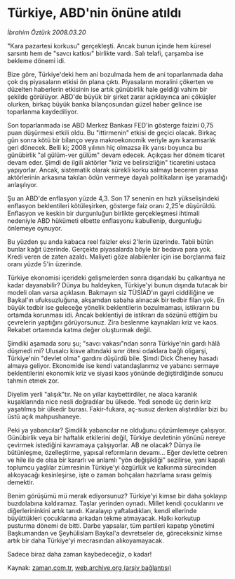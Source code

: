 # Türkiye, ABD'nin önüne atıldı

*İbrahim Öztürk 2008.03.20*

<tr><td class="metin" colspan="2" style="padding-top: 20px; padding-left: 5px; padding-right: 10px;">"Kara pazartesi korkusu" gerçekleşti. Ancak bunun içinde hem küresel sarsıntı hem de "savcı katkısı" birlikte vardı. Salı telafi, çarşamba ise bekleme dönemi idi.</td></tr><tr><td class="metin" colspan="2" style="padding-top: 20px; padding-left: 5px; padding-right: 10px;"><p>Bize göre, Türkiye'deki hem ani bozulmada hem de ani toparlanmada daha çok dış piyasaların etkisi ön plana çıktı. Piyasaların moralini çökerten ve düzelten haberlerin etkisinin ise artık günübirlik hale geldiği vahim bir şekilde görülüyor. ABD'de büyük bir şirket zarar açıklayınca ani çöküşler olurken, birkaç büyük banka bilançosundan güzel haber gelince ise toparlanma kaydediliyor. 
<p> Son toparlanmada ise ABD Merkez Bankası FED'in gösterge faizini 0,75 puan düşürmesi etkili oldu. Bu "ittirmenin" etkisi de geçici olacak. Birkaç gün sonra kötü bir bilanço veya makroekonomik veriyle aynı karamsarlık geri dönecek. Belli ki; 2008 yılının hiç olmazsa ilk yarısı boyunca bu günübirlik "al gülüm-ver gülüm" devam edecek. Açıkçası her dönem ticaret devam eder. Şimdi de ilgili aktörler "kriz ve belirsizliğin" ticaretini ustaca yapıyorlar. Ancak, sistematik olarak sürekli korku salmayı beceren piyasa aktörlerinin arkasına takılan ödün vermeye dayalı politikaların işe yaramadığı anlaşılıyor. 
<p> Şu an ABD'de enflasyon yüzde 4,3. Son 17 senenin en hızlı yükselişindeki enflasyon beklentileri kötüleşirken, gösterge faiz oranı 2,25'e düşürüldü. Enflasyon ve keskin bir durgunluğun birlikte gerçekleşmesi ihtimali nedeniyle ABD hükümeti elbette enflasyonu kabullenip, durgunluğu önlemeye oynuyor. 
<p> Bu yüzden şu anda kabaca reel faizler eksi 2'lerin üzerinde. Tabii bütün bunlar kağıt üzerinde. Gerçekte piyasalarda böyle bir bedava para yok. Kredi veren de zaten azaldı. Maliyeti göze alabilenler için ise borçlanma faiz oranı yüzde 5'in üzerinde. 
<p> Türkiye ekonomisi içerideki gelişmelerden sonra dışarıdaki bu çalkantıya ne kadar dayanabilir? Dünya bu haldeyken, Türkiye'yi bunun dışında tutacak bir modeli olan varsa açıklasın. Bakmayın siz TÜSİAD'ın gayri ciddiliğine ve Baykal'ın ufuksuzluğuna, akşamdan sabaha alınacak bir tedbir filan yok. En büyük tedbir ise geleceğe yönelik beklentilerin bozulmaması, istikrarın bu ortamda korunması idi. Ancak beklentiyi de istikrarı da sözünü ettiğim bu çevrelerin yaptığını görüyorsunuz. Zira beslenme kaynakları kriz ve kaos. Rekabet ortamında katma değer oluşturmak değil. 
<p> Şimdiki aşamada soru şu; "savcı vakası"ndan sonra Türkiye'nin gardı hâlâ düşmedi mi? Ulusalcı kisve altındaki sınır ötesi odaklara bağlı oligarşi, Türkiye'nin "devlet olma" gardını düşürdü bile. Şimdi Dick Cheney hasadı almaya geliyor. Ekonomide ise kendi vatandaşlarımız ve yabancı sermaye beklentilerini ekonomik kriz ve siyasi kaos yönünde değiştirdiğinde sonucu tahmin etmek zor. 
<p> Diyelim yerli "alışık"tır. Ne on yıllar kaybettirdiler, ne alaca karanlık kuşaklarında nice nesli doğradılar bu ülkede. Yedi senede üç derin kriz yaşatılmış bir ülkedir burası. Fakir-fukara, aç-susuz derken alıştırdılar bizi bu üstü açık mahpushaneye.
<p> Peki ya yabancılar? Şimdilik yabancılar ne olduğunu çözümlemeye çalışıyor. Günübirlik veya bir haftalık etkilerini değil, Türkiye devletinin yönünü nereye çevirmek istediğini kavramaya çalışıyorlar. AB ne olacak? Dünya ile bütünleşme, özelleştirme, yapısal reformların devamı... Eğer devlette cebren ve hile ile de olsa bir kararlı ve anlamlı "yön değişikliği" sezilirse, yani kapalı toplumcu yaşlılar zümresinin Türkiye'yi özgürlük ve kalkınma sürecinden alıkoyacağı kesinleşirse, işte o zaman bohçaları hazırlama sırası gelmiş demektir. 
<p> Benim görüşümü mü merak ediyorsunuz? Türkiye'yi kimse bir daha şoklayıp buzdolabına kaldıramaz. Taşlar yerinden oynadı. Millet kendi çocuklarını ve diğerlerininkini artık tanıdı. Karalayıp yaftaladıkları, kendi ellerinde büyüttükleri çocuklarına arkadan tekme atmayacak. Halkı korkutup pusturma dönemi de bitti. Darbe yapsalar, tüm partileri kapatıp yönetimi Başkumandan ve Şeyhülislam Baykal'a devretseler de, göreceksiniz kimse artık bir daha Türkiye'yi mecrasından alıkoyamayacak. 
<p> Sadece biraz daha zaman kaybedeceğiz, o kadar!<br/></p></p></p></p></p></p></p></p></p></p></td></tr>

Kaynak: [zaman.com.tr](http://zaman.com.tr/yazar.do?yazino=666882), [web.archive.org (arşiv bağlantısı)](http://web.archive.org/web/20080424083429/http://www.zaman.com.tr:80/yazar.do?yazino=666882)
